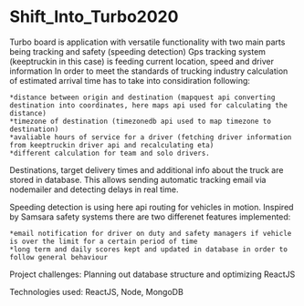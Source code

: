# Shift_Into_Turbo2020


Turbo board is application with versatile functionality with two main parts being tracking and safety (speeding detection) Gps tracking system (keeptruckin in this case) is feeding current location, speed and driver information In order to meet the standards of trucking industry calculation of estimated arrival time has to take into considiration following:

    *distance between origin and destination (mapquest api converting destination into coordinates, here maps api used for calculating the distance)
    *timezone of destination (timezonedb api used to map timezone to destination)
    *avaliable hours of service for a driver (fetching driver information from keeptruckin driver api and recalculating eta)
    *different calculation for team and solo drivers. 

Destinations, target delivery times and additional info about the truck are stored in database. This allows sending automatic tracking email via nodemailer and detecting delays in real time.

Speeding detection is using here api routing for vehicles in motion. Inspired by Samsara safety systems there are two differenet features implemented:

    *email notification for driver on duty and safety managers if vehicle is over the limit for a certain period of time
    *long term and daily scores kept and updated in database in order to follow general behaviour 

Project challenges: Planning out database structure and optimizing ReactJS

Technologies used: ReactJS, Node, MongoDB

